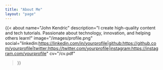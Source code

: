 ```yaml
---
title: "About Me"
layout: "page"
---
```


{{< about 
   name="John Kendric"
   description="I create high-quality content and tech tutorials. Passionate about technology, innovation, and helping others learn!"
   image="/images/profile.png"
   social="linkedin:https://linkedin.com/in/yourprofile|github:https://github.com/yourprofile|twitter:https://twitter.com/yourprofile|instagram:https://instagram.com/yourprofile"
   cv="/cv.pdf"
>}}
 